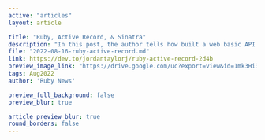 ```yaml
---
active: "articles"
layout: article

title: "Ruby, Active Record, & Sinatra"
description: "In this post, the author tells how built a web basic API with Sinatra and Active Record to support a React frontend."
file: "2022-08-16-ruby-active-record.md"
link: https://dev.to/jordantaylorj/ruby-active-record-2d4b
preview_image_link: "https://drive.google.com/uc?export=view&id=1mk3Hi3m_UkqHrCmIp4BLOzflSa_r5yMq"
tags: Aug2022
author: 'Ruby News'

preview_full_background: false
preview_blur: true

article_preview_blur: true
round_borders: false
---
```

